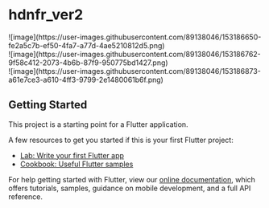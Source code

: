 # hdnfr_ver2
<p align="center">
  <div>![image](https://user-images.githubusercontent.com/89138046/153186650-fe2a5c7b-ef50-4fa7-a77d-4ae5210812d5.png)</div>
  <div>![image](https://user-images.githubusercontent.com/89138046/153186762-9f58c412-2073-4b6b-87f9-950775bd1427.png)</div>
  <div>![image](https://user-images.githubusercontent.com/89138046/153186873-a61e7ce3-a610-4ff3-9799-2e1480061b6f.png)</div>
</p>

## Getting Started

This project is a starting point for a Flutter application.

A few resources to get you started if this is your first Flutter project:

- [Lab: Write your first Flutter app](https://flutter.dev/docs/get-started/codelab)
- [Cookbook: Useful Flutter samples](https://flutter.dev/docs/cookbook)

For help getting started with Flutter, view our
[online documentation](https://flutter.dev/docs), which offers tutorials,
samples, guidance on mobile development, and a full API reference.

